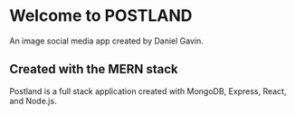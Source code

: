 # Welcome to POSTLAND

An image social media app created by Daniel Gavin.

## Created with the MERN stack

Postland is a full stack application created with MongoDB, Express, React, and Node.js.
